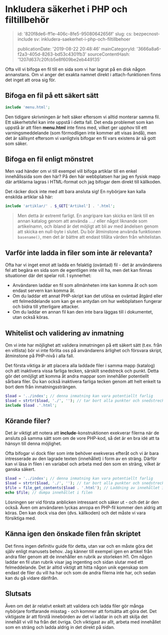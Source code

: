Inkludera säkerhet i PHP och filtillbehör
=========================================

> id: '820f8de6-ff1e-406c-8fe5-95080642656f'
> slug:
> 	cs: bezpecnost-include
> 	sv: inkludera-saekerhet-i-php-och-filtillbehoer
> 
> publicationDate: '2019-08-22 20:48:46'
> mainCategoryId: '3666a8a6-f2a3-405d-8263-bd53c4301fb3'
> sourceContentHash: '1207d637c20fcb5e8f609be2eb449135'

Ofta vill vi bifoga en fil till en sida som vi har lagrat på en disk någon annanstans. Om vi anger det exakta namnet direkt i attach-funktionen finns det inget att oroa sig för.

Bifoga en fil på ett säkert sätt
--------------------------

```php
include 'menu.html';
```

Den tidigare skrivningen är helt säker eftersom vi alltid monterar samma fil. Ett säkerhetsfel kan inte uppstå i detta fall. Det enda problemet som kan uppstå är att filen **menu.html** inte finns med, vilket ger upphov till ett varningsmeddelande (som förmodligen inte kommer att visas ändå), men det är sällsynt eftersom vi vanligtvis bifogar en fil vars existens är så gott som säker.

Bifoga en fil enligt mönstret
--------------------------

Men vad händer om vi till exempel vill bifoga artiklar till en enkel innehållssida som den här? På den här webbplatsen har jag en fysisk mapp där artiklarna lagras i HTML-format och jag bifogar dem direkt till källkoden.

Det räcker dock inte med att bara ansluta sig! En nybörjare kan kalla enskilda artiklar så här:

```php
include 'artiklar/' . $_GET['Artikel'] . '.html';
```

> Men detta är extremt farligt. En angripare kan skicka en länk till en annan katalog genom att använda `../` eller något liknande som artikelnamn, och ibland är det möjligt att bli av med ändelsen genom att skicka en null-byte i slutet. Du bör åtminstone använda funktionen `basename()`, men det är bättre att endast tillåta värden från whitelistan.

Varför inte ladda in filer som inte är relevanta?
--------------------------

Ofta har vi inget emot att ladda en felaktig (oväntad) fil - det är användarens fel att begära en sida som de egentligen inte vill ha, men det kan finnas situationer där det spelar roll. I synnerhet:

- Användaren laddar en fil som allmänheten inte kan komma åt och som endast servern kan komma åt.
- Om du laddar ett annat PHP-skript kan det utlösa en oväntad åtgärd eller ett felmeddelande som kan ge en antydan om hur webbplatsen fungerar och bidra till ytterligare attacker.
- Om du laddar en annan fil kan den inte bara läggas till i dokumentet, utan också köras.

Whitelist och validering av inmatning
--------------------------

Om vi inte har möjlighet att validera inmatningen på ett säkert sätt (t.ex. från en vitlista) bör vi inte förlita oss på användarens ärlighet och försvara skript, åtminstone på PHP-nivå i alla fall.

Det första viktiga är att placera alla laddade filer i samma mapp (katalog) och att inaktivera vissa farliga tecken, särskilt snedstreck och punkt. Detta gör det omöjligt att komma åt andra mappar som innehåller potentiellt sårbara filer. Du kan också inaktivera farliga tecken genom att helt enkelt ta bort dem från inmatningssträngen.

```php
$load = '../index'; // denna inmatning kan vara potentiellt farlig
$load = strtr($load, './', ''); // tar bort alla punkter och snedstreck från strängen
include $load .'.html';
```

Körande filer?
--------------------------

Det är viktigt att notera att **include**-konstruktionen exekverar filerna när de ansluts på samma sätt som om de vore PHP-kod, så det är en bra idé att ta hänsyn till denna möjlighet.

Ofta bifogar vi dock filer som inte behöver exekveras efteråt och vi är bara intresserade av den lagrade texten (innehållet) i form av en sträng. Därför kan vi läsa in filen i en variabel och arbeta med den som en sträng, vilket är ganska säkert.

```php
$load = '../index'; // denna inmatning kan vara potentiellt farlig
$load = strtr($load, './', ''); // tar bort alla punkter och snedstreck från strängen
$file = file_get_contents($load . '.html'); // Laddning av innehållet i variabeln
echo $file; // dumpa innehållet i filen
```

Lösningen ser vid första anblicken intressant och säker ut - och det är den också. Även om användaren lyckas anropa en PHP-fil kommer den aldrig att köras. Den kan dock visa den (dvs. källkoden) och det måste vi vara försiktiga med.

Känna igen den önskade filen från skriptet
--------------------------

Det finns ingen definitiv guide för detta, utan var och en måste göra det själv enligt manusets behov. Jag känner till exempel igen en artikel från andra filer genom att de innehåller en rubrik av storleken H1. Om någon laddar en fil utan rubrik visar jag ingenting och sidan slutar med ett felmeddelande. Det är alltid viktigt att hitta någon unik egenskap som endast de filer du vill ha har och som de andra filerna inte har, och sedan kan du gå vidare därifrån.

Slutsats
--------------------------

Även om det är relativt enkelt att validera och ladda filer gör många nybörjare fortfarande misstag - och kommer att fortsätta att göra det. Det viktigaste är att förstå innebörden av det vi laddar in och att skilja det innehåll vi vill ha från det övriga. Och viktigast av allt, arbeta med innehållet som en sträng och ladda aldrig in det direkt på sidan.
